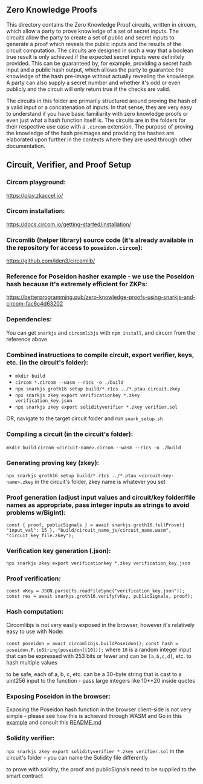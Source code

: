 ## Zero Knowledge Proofs

This directory contains the Zero Knowledge Proof circuits, written in circom, which allow a party to prove knowledge of a set of secret inputs. The circuits allow the party to create a set of public and secret inputs to generate a proof which reveals the public inputs and the results of the circuit computation. The circuits are designed in such a way that a boolean true result is only achieved if the expected secret inputs were definitely provided. This can be guaranteed by, for example, providing a secret hash input and a public hash output, which allows the party to guarantee the knowledge of the hash pre-image without actually revealing the knowledge. A party can also supply a secret number and whether it's odd or even publicly and the circuit will only return true if the checks are valid.

The circuits in this folder are primarily structured around proving the hash of a valid input or a concatenation of inputs. In that sense, they are very easy to understand if you have basic familiarity with zero knowledge proofs or even just what a hash function itself is. The circuits are in the folders for their respective use case with a `.circom` extension. The purpose of proving the knowledge of the hash preimages and providing the hashes are elaborated upon further in the contexts where they are used through other documentation.

## Circuit, Verifier, and Proof Setup

### Circom playground:

https://play.zkaccel.io/

### Circom installation:

https://docs.circom.io/getting-started/installation/

### Circomlib (helper library) source code (it's already available in the repository for access to `poseidon.circom`):

https://github.com/iden3/circomlib/

### Reference for Poseidon hasher example - we use the Poseidon hash because it's extremely efficient for ZKPs:

https://betterprogramming.pub/zero-knowledge-proofs-using-snarkjs-and-circom-fac6c4d63202

### Dependencies:

You can get `snarkjs` and `circomlibjs` with `npm install`, and circom from the reference above

### Combined instructions to compile circuit, export verifier, keys, etc. (in the circuit's folder):

- `mkdir build` 
- `circom *.circom --wasm --r1cs -o ./build`
- `npx snarkjs groth16 setup build/*.r1cs ../*.ptau circuit.zkey`
- `npx snarkjs zkey export verificationkey *.zkey verification_key.json`
- `npx snarkjs zkey export solidityverifier *.zkey verifier.sol`

OR, navigate to the target circuit folder and run `snark_setup.sh`

### Compiling a circuit (in the circuit's folder):

`mkdir build` 
`circom <circuit-name>.circom --wasm --r1cs -o ./build`

### Generating proving key (zkey):

`npx snarkjs groth16 setup build/*.r1cs ../*.ptau <circuit-key-name>.zkey` in the circuit's folder, zkey name is whatever you set

### Proof generation (adjust input values and circuit/key folder/file names as appropriate, pass integer inputs as strings to avoid problems w/BigInt):

`const { proof, publicSignals } = await snarkjs.groth16.fullProve({ "input_val": 15 }, "build/circuit_name_js/circuit_name.wasm", "circuit_key_file.zkey");`

### Verification key generation (.json):

`npx snarkjs zkey export verificationkey *.zkey verification_key.json`

### Proof verification:

`const vKey = JSON.parse(fs.readFileSync("verification_key.json"));`
`const res = await snarkjs.groth16.verify(vKey, publicSignals, proof);`

### Hash computation:

Circomlibjs is not very easily exposed in the browser, however it's relatively easy to use with Node:

`const poseidon = await circomlibjs.buildPoseidon();`
`const hash = poseidon.F.toString(poseidon([10]));` where `10` is a random integer input that can be expressed with 253 bits or fewer and can be `[a,b,c,d]`, etc. to hash multiple values

to be safe, each of a, b, c, etc. can be a 30-byte string that is cast to a uint256 input to the function - pass large integers like 10**20 inside quotes

### Exposing Poseidon in the browser:

Exposing the Poseidon hash function in the browser client-side is not very simple - please see how this is achieved through WASM and Go in this [example](../helpers/test_poseidon.html) and consult this [README.md](../helpers/poseidon/README.md)

### Solidity verifier: 

`npx snarkjs zkey export solidityverifier *.zkey verifier.sol` in the circuit's folder - you can name the Solidity file differently

to prove with solidity, the proof and publicSignals need to be supplied to the smart contract
